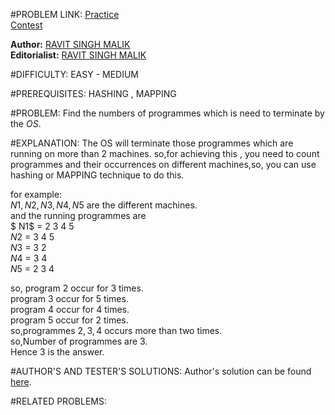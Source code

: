 #PROBLEM LINK:
[Practice][111]  
[Contest][222]

**Author:** [RAVIT SINGH MALIK][4444]  
**Editorialist:** [RAVIT SINGH MALIK][6666]

#DIFFICULTY:
EASY - MEDIUM

#PREREQUISITES:
HASHING , MAPPING
 
#PROBLEM:
Find the numbers of programmes which is need to terminate by the $OS$.


#EXPLANATION:
The OS will terminate those programmes which are running on more than 2 machines. so,for achieving this ,
you need to count programmes and their occurrences on different machines,so, you can use hashing or MAPPING
technique to do this.  

for example:   
$N1,N2,N3,N4,N5$ are the different machines.  
and the running programmes are     
 $ N1$ = 2  3  4 5  
                               $N2$ = 3 4 5  
                               $N3$ = 3 2  
                 $N4$ = 3 4  
                 $N5$ = 2 3 4 

so, program $2$ occur for $3$ times.  
  program $3$ occur for $5$ times.  
    program $4$ occur for $4$ times.  
  program $5$ occur for $2$ times.  
  so,programmes $2,3,4$ occurs more than two times.  
  so,Number of programmes are $3$.  
  Hence $3$ is the answer.  
  
  
#AUTHOR'S AND TESTER'S SOLUTIONS:
Author's solution can be found [here][333]. 


#RELATED PROBLEMS:

[111]: https://www.codechef.com/problems/INLO31
[222]: https://www.codechef.com/INLO1601/problems/INLO31
[333]: https://www.codechef.com/viewsolution/11762510

[4444]: http://www.codechef.com/users/ravit0001
[6666]: http://www.codechef.com/users/ravit0001
